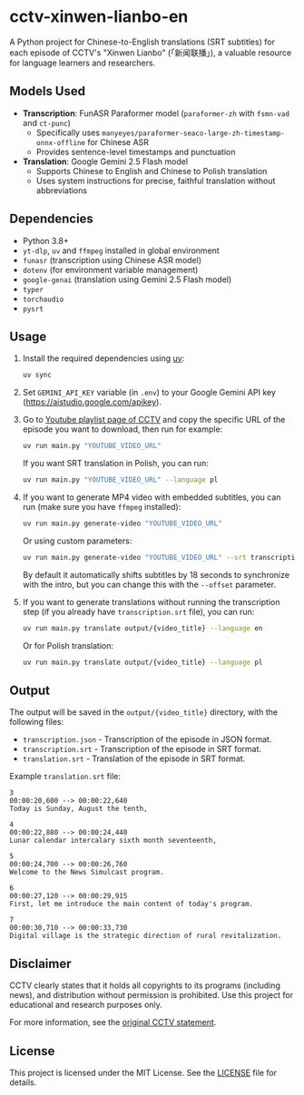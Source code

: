 # cctv-xinwen-lianbo-en

A Python project for Chinese-to-English translations (SRT subtitles) for each episode of CCTV's "Xinwen Lianbo" (「新闻联播」), a valuable resource for language learners and researchers.

## Models Used

- **Transcription**: FunASR Paraformer model (`paraformer-zh` with `fsmn-vad` and `ct-punc`)
  - Specifically uses `manyeyes/paraformer-seaco-large-zh-timestamp-onnx-offline` for Chinese ASR
  - Provides sentence-level timestamps and punctuation
- **Translation**: Google Gemini 2.5 Flash model
  - Supports Chinese to English and Chinese to Polish translation
  - Uses system instructions for precise, faithful translation without abbreviations

## Dependencies

- Python 3.8+
- `yt-dlp`, `uv` and `ffmpeg` installed in global environment
- `funasr` (transcription using Chinese ASR model)
- `dotenv` (for environment variable management)
- `google-genai` (translation using Gemini 2.5 Flash model)
- `typer`
- `torchaudio`
- `pysrt`

## Usage

1. Install the required dependencies using [uv](https://docs.astral.sh/uv/getting-started/installation/):

    ```bash
    uv sync
    ```

2. Set `GEMINI_API_KEY` variable (in `.env`) to your Google Gemini API key (https://aistudio.google.com/apikey).

3. Go to [Youtube playlist page of CCTV](https://www.youtube.com/playlist?list=PL0eGJygpmOH5xQuy8fpaOvKrenoCsWrKh) and copy the specific URL of the episode you want to download, then run for example:

    ```bash
    uv run main.py "YOUTUBE_VIDEO_URL"
    ```

    If you want SRT translation in Polish, you can run:

    ```bash
    uv run main.py "YOUTUBE_VIDEO_URL" --language pl
    ```

4. If you want to generate MP4 video with embedded subtitles, you can run (make sure you have `ffmpeg` installed):

    ```bash
    uv run main.py generate-video "YOUTUBE_VIDEO_URL"
    ```

    Or using custom parameters:

    ```bash
    uv run main.py generate-video "YOUTUBE_VIDEO_URL" --srt transcription.srt --font-size 28 --font-color yellow
    ```

    By default it automatically shifts subtitles by 18 seconds to synchronize with the intro, but you can change this with the `--offset` parameter.

5. If you want to generate translations without running the transcription step (if you already have `transcription.srt` file), you can run:

    ```bash
    uv run main.py translate output/{video_title} --language en
    ```

    Or for Polish translation:

    ```bash
    uv run main.py translate output/{video_title} --language pl
    ```

## Output

The output will be saved in the `output/{video_title}` directory, with the following files:

- `transcription.json` - Transcription of the episode in JSON format.
- `transcription.srt` - Transcription of the episode in SRT format.
- `translation.srt` - Translation of the episode in SRT format.

Example `translation.srt` file:

```
3
00:00:20,600 --> 00:00:22,640
Today is Sunday, August the tenth,

4
00:00:22,880 --> 00:00:24,440
Lunar calendar intercalary sixth month seventeenth,

5
00:00:24,700 --> 00:00:26,760
Welcome to the News Simulcast program.

6
00:00:27,120 --> 00:00:29,915
First, let me introduce the main content of today's program.

7
00:00:30,710 --> 00:00:33,730
Digital village is the strategic direction of rural revitalization.
```

## Disclaimer

CCTV clearly states that it holds all copyrights to its programs (including news), and distribution without permission is prohibited. Use this project for educational and research purposes only.

For more information, see the [original CCTV statement](https://news.cctv.com/2017/04/26/ARTI9neH8KQH2RzzhkOjEsBZ170426.shtml).

## License

This project is licensed under the MIT License. See the [LICENSE](LICENSE) file for details.
